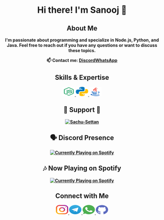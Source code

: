 <h1 align="center"><strong>Hi there! I'm Sanooj 👋</strong></h1>

<p align="center"><h2 align="center"><strong>About Me</strong></h2></p>

<p align="center"><b>I'm passionate about programming and specialize in Node.js, Python, and Java. Feel free to reach out if you have any questions or want to discuss these topics.</b></p>

<p align="center"><b>📫 Contact me: <a href="https://discordapp.com/users/821653196161679371">Discord</a><a href ="https://wa.me/+919744933034" >WhatsApp</a><br>
<!-- 👨‍💻 All of my projects are available at <a href="https://github.com/Sachu-Settan">Sachu-Settan</a></p> -->


<h2 align="center">Skills & Expertise</h2>

<p align="center">
  <a href="https://nodejs.org/">
    <img src="icons/nodejs.svg" alt="Node.js" height="30" width="40" />
  </a>
  <a href="https://www.python.org/">
    <img src="icons/python.svg" alt="Python" height="30" width="40" />
  </a>
  <a href="https://www.java.com/">
    <img src="icons/java.svg" alt="Java" height="30" width="40" />
  </a>
</p>


<h2 align="center">💖 Support 💖</h2>
<p align = "center"><a href="https://www.buymeacoffee.com/sachusettan"> <img src="https://cdn.buymeacoffee.com/buttons/v2/default-yellow.png" height="50" width="210" alt="Sachu-Settan" /></a></p>

<h2 align="center"><b>🗣️ Discord Presence</b></h2>

<p align="center"><a href="https://discordapp.com/users/821653196161679371"><img align = "center" src="https://lanyard.cnrad.dev/api/821653196161679371" alt="Currently Playing on Spotify"></a></p>


<h2 align="center"><b>🎶 Now Playing on Spotify</b></h2>

<p align="center"><a href="https://bit.ly/spotify-now-playing-sachu"><img align = "center" src="https://bit.ly/spotify-sachu-playing" alt="Currently Playing on Spotify"></a></p>

<h2 align="center"><b>Connect with Me</h2>

<p align="center">
  <a href="https://instagram.com/_fantazzy.boy_">
    <img src="icons/instagram.svg" alt="Instagram" height="30" width="40" />
  </a>
  <a href="https://t.me/Sachu_Settan">
    <img src="icons/telegram.svg" alt="Telegram" height="30" width="40" />
  </a>
  <a href="https://wa.me/+919744933034?text=Hello!!">
    <img src="icons/whatsapp.svg" alt="WhatsApp" height="30" width="40" />
  </a>
  <a href="https://github.com/Sachu-Settan">
    <img src="icons/github.svg" alt="GitHub" height="30" width="40" />
  </a>
</p>